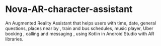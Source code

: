 # Nova-AR-character-assistant
An Augmented Reality Assistant that helps users with time, date, general questions, places near by , train and bus schedules, music player, Uber booking , calling and messaging , using Kotlin in Android Studio with AR libraries.
